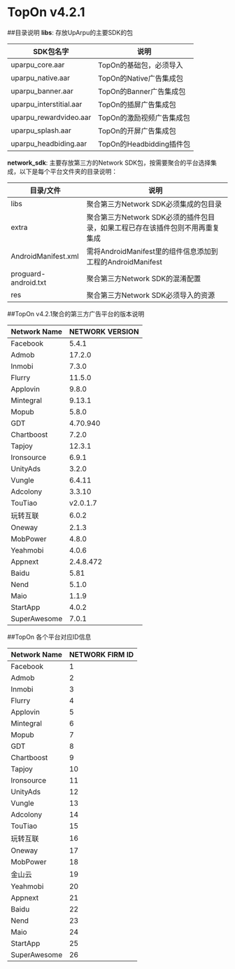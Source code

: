# TopOn v4.2.1

##目录说明
**libs**: 存放UpArpu的主要SDK的包

| SDK包名字| 说明|
|---|---|
|uparpu_core.aar|TopOn的基础包，必须导入|
|uparpu_native.aar|TopOn的Native广告集成包|
|uparpu_banner.aar|TopOn的Banner广告集成包|
|uparpu_interstitial.aar|TopOn的插屏广告集成包|
|uparpu_rewardvideo.aar|TopOn的激励视频广告集成包|
|uparpu_splash.aar|TopOn的开屏广告集成包|
|uparpu_headbiding.aar|TopOn的Headbidding插件包|

**network_sdk**: 主要存放第三方的Network SDK包，按需要聚合的平台选择集成，以下是每个平台文件夹的目录说明：

| 目录/文件| 说明|
|---|---|
|libs|聚合第三方Network SDK必须集成的包目录|
|extra|聚合第三方Network SDK必须的插件包目录，如果工程已存在该插件包则不用再重复集成|
|AndroidManifest.xml|需将AndroidManifest里的组件信息添加到工程的AndroidManifest|
|proguard-android.txt|聚合第三方Network SDK的混淆配置|
|res|聚合第三方Network SDK必须导入的资源|


##TopOn v4.2.1聚合的第三方广告平台的版本说明

| Network Name| NETWORK VERSION|
|---|---|
|Facebook | 5.4.1|
|Admob | 17.2.0 |
|Inmobi | 7.3.0 | 
|Flurry| 11.5.0 | 
|Applovin| 9.8.0 | 
|Mintegral | 9.13.1 |
|Mopub | 5.8.0 |
|GDT | 4.70.940|
|Chartboost | 7.2.0| 
|Tapjoy | 12.3.1 |
|Ironsource | 6.9.1|
|UnityAds | 3.2.0 |
|Vungle | 6.4.11 | 
|Adcolony | 3.3.10 | 
|TouTiao|v2.0.1.7|
|玩转互联 | 6.0.2  |
|Oneway|2.1.3|
|MobPower | 4.8.0 |
|Yeahmobi|4.0.6 |
|Appnext|2.4.8.472|
|Baidu|5.81 |
|Nend|5.1.0 |
|Maio|1.1.9 |
|StartApp|4.0.2|
|SuperAwesome|7.0.1|

##TopOn 各个平台对应ID信息

| Network Name| NETWORK FIRM ID|
|---|---|
|Facebook | 1 |
|Admob | 2 |
|Inmobi | 3 | 
|Flurry| 4 | 
|Applovin| 5 | 
|Mintegral | 6 |
|Mopub | 7 |
|GDT | 8|
|Chartboost | 9| 
|Tapjoy | 10 |
|Ironsource | 11|
|UnityAds | 12 |
|Vungle | 13 | 
|Adcolony | 14 | 
|TouTiao|15|
|玩转互联 | 16 |
|Oneway|17|
|MobPower | 18 |
|金山云 | 19 |
|Yeahmobi|20|
|Appnext|21|
|Baidu|22|
|Nend|23|
|Maio|24|
|StartApp |25|
|SuperAwesome |26|
